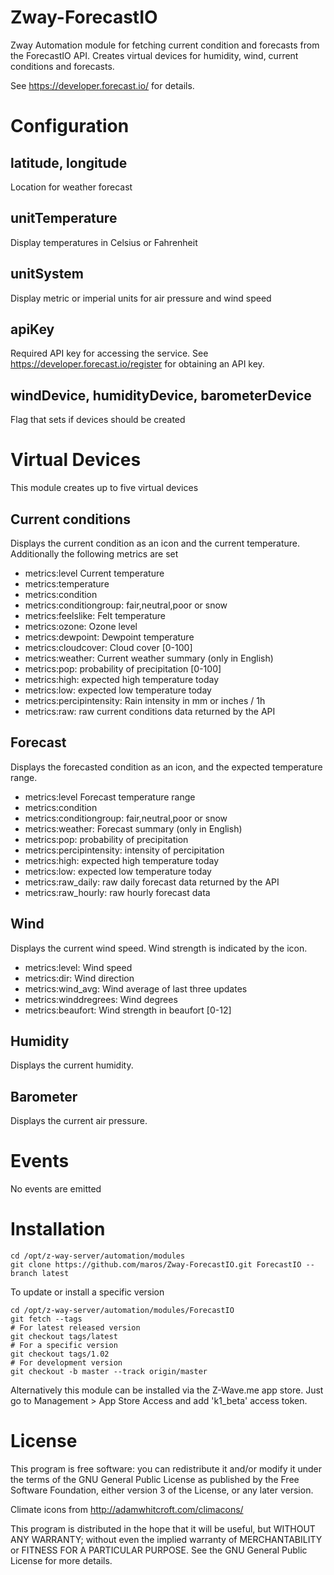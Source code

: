 # Zway-ForecastIO

Zway Automation module for fetching current condition and forecasts from the
ForecastIO API. Creates virtual devices for humidity, wind, current 
conditions and forecasts.

See https://developer.forecast.io/ for details.

# Configuration

## latitude, longitude

Location for weather forecast

## unitTemperature

Display temperatures in Celsius or Fahrenheit

## unitSystem

Display metric or imperial units for air pressure and wind speed

## apiKey

Required API key for accessing the service. See 
https://developer.forecast.io/register for obtaining an API key.

## windDevice, humidityDevice, barometerDevice

Flag that sets if devices should be created

# Virtual Devices

This module creates up to five virtual devices

## Current conditions

Displays the current condition as an icon and the current temperature. 
Additionally the following metrics are set

*    metrics:level Current temperature
*    metrics:temperature
*    metrics:condition
*    metrics:conditiongroup: fair,neutral,poor or snow
*    metrics:feelslike: Felt temperature
*    metrics:ozone: Ozone level
*    metrics:dewpoint: Dewpoint temperature
*    metrics:cloudcover: Cloud cover [0-100]
*    metrics:weather: Current weather summary (only in English) 
*    metrics:pop: probability of precipitation [0-100]
*    metrics:high: expected high temperature today
*    metrics:low: expected low temperature today
*    metrics:percipintensity: Rain intensity in mm or inches / 1h
*    metrics:raw: raw current conditions data returned by the API

## Forecast

Displays the forecasted condition as an icon, and the expected temperature 
range.

*    metrics:level Forecast temperature range
*    metrics:condition
*    metrics:conditiongroup: fair,neutral,poor or snow
*    metrics:weather: Forecast summary (only in English)
*    metrics:pop: probability of precipitation
*    metrics:percipintensity: intensity of percipitation
*    metrics:high: expected high temperature today
*    metrics:low: expected low temperature today
*    metrics:raw_daily: raw daily forecast data returned by the API
*    metrics:raw_hourly: raw hourly forecast data

## Wind

Displays the current wind speed. Wind strength is indicated by the icon.

*    metrics:level: Wind speed
*    metrics:dir: Wind direction
*    metrics:wind_avg: Wind average of last three updates
*    metrics:winddregrees: Wind degrees
*    metrics:beaufort: Wind strength in beaufort [0-12]

## Humidity

Displays the current humidity.

## Barometer

Displays the current air pressure.

# Events

No events are emitted

# Installation

```shell
cd /opt/z-way-server/automation/modules
git clone https://github.com/maros/Zway-ForecastIO.git ForecastIO --branch latest
```

To update or install a specific version
```shell
cd /opt/z-way-server/automation/modules/ForecastIO
git fetch --tags
# For latest released version
git checkout tags/latest
# For a specific version
git checkout tags/1.02
# For development version
git checkout -b master --track origin/master
```

Alternatively this module can be installed via the Z-Wave.me app store. Just
go to Management > App Store Access and add 'k1_beta' access token.

# License

This program is free software: you can redistribute it and/or modify
it under the terms of the GNU General Public License as published by
the Free Software Foundation, either version 3 of the License, or any 
later version.

Climate icons from http://adamwhitcroft.com/climacons/

This program is distributed in the hope that it will be useful,
but WITHOUT ANY WARRANTY; without even the implied warranty of
MERCHANTABILITY or FITNESS FOR A PARTICULAR PURPOSE. See the
GNU General Public License for more details.
